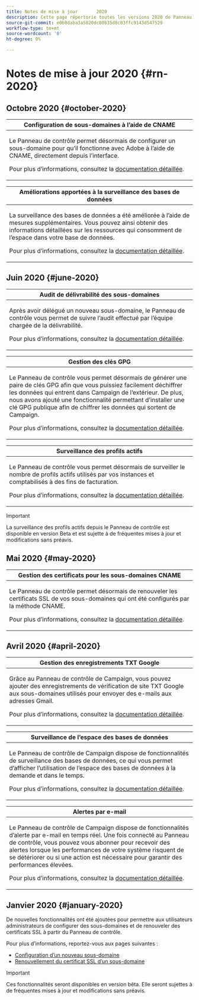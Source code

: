 ```yaml
---
title: Notes de mise à jour       2020
description: Cette page répertorie toutes les versions 2020 de Panneau de Contrôle.
source-git-commit: e0b0daba3a5820dc80b35d8c83ffc9143d547529
workflow-type: tm+mt
source-wordcount: '0'
ht-degree: 0%

---
```


# Notes de mise à jour       2020 {#rn-2020}

## Octobre 2020 {#october-2020}

<table>
<thead>
<tr>
<th><strong>Configuration de sous-domaines à l’aide de CNAME</strong><br/></th>
</tr>
</thead>
<tbody>
<tr>
<td>
<p>Le Panneau de contrôle permet désormais de configurer un sous-domaine pour qu’il fonctionne avec Adobe à l’aide de CNAME, directement depuis l’interface.</p><p>Pour plus d’informations, consultez la <a href="../subdomains-certificates/using/setting-up-new-subdomain.md">documentation détaillée</a>.</p>
</td>
</tr>
</tbody>
</table>

<table>
<thead>
<tr>
<th><strong>Améliorations apportées à la surveillance des bases de données</strong><br/></th>
</tr>
</thead>
<tbody>
<tr>
<td>
<p>La surveillance des bases de données a été améliorée à l’aide de mesures supplémentaires. Vous pouvez ainsi obtenir des informations détaillées sur les ressources qui consomment de l’espace dans votre base de données.</p><p>Pour plus d’informations, consultez la <a href="../performance-monitoring/using/database-monitoring.md">documentation détaillée</a>.</p>
</td>
</tr>
</tbody>
</table>

## Juin 2020 {#june-2020}

<table>
<thead>
<tr>
<th><strong>Audit de délivrabilité des sous-domaines</strong><br/></th>
</tr>
</thead>
<tbody>
<tr>
<td>
<p>Après avoir délégué un nouveau sous-domaine, le Panneau de contrôle vous permet de suivre l’audit effectué par l’équipe chargée de la délivrabilité.</p><p>Pour plus d’informations, consultez la <a href="../subdomains-certificates/using/setting-up-new-subdomain.md">documentation détaillée</a>.</p>
</td>
</tr>
</tbody>
</table>

<table>
<thead>
<tr>
<th><strong>Gestion des clés GPG</strong><br/></th>
</tr>
</thead>
<tbody>
<tr>
<td>
<p>Le Panneau de contrôle vous permet désormais de générer une paire de clés GPG afin que vous puissiez facilement déchiffrer les données qui entrent dans Campaign de l’extérieur. De plus, nous avons ajouté une fonctionnalité permettant d’installer une clé GPG publique afin de chiffrer les données qui sortent de Campaign.</p><p>Pour plus d’informations, consultez la <a href="../instances-settings/using/gpg-keys-management.md">documentation détaillée</a>.</p>
</td>
</tr>
</tbody>
</table>

<table>
<thead>
<tr>
<th><strong>Surveillance des profils actifs</strong><br/></th>
</tr>
</thead>
<tbody>
<tr>
<td>
<p>Le Panneau de contrôle vous permet désormais de surveiller le nombre de profils actifs utilisés par vos instances et comptabilisés à des fins de facturation.</p><p>Pour plus d’informations, consultez la <a href="../performance-monitoring/using/active-profiles-monitoring.md">documentation détaillée</a>.</p>
</td>
</tr>
</tbody>
</table>

>[!IMPORTANT]
>
>La surveillance des profils actifs depuis le Panneau de contrôle est disponible en version Beta et est sujette à de fréquentes mises à jour et modifications sans préavis.

## Mai 2020 {#may-2020}

<table>
<thead>
<tr>
<th><strong>Gestion des certificats pour les sous-domaines CNAME</strong><br/></th>
</tr>
</thead>
<tbody>
<tr>
<td>
<p>Le Panneau de contrôle permet désormais de renouveler les certificats SSL de vos sous-domaines qui ont été configurés par la méthode CNAME.</p><p>Pour plus d’informations, consultez la <a href="../subdomains-certificates/using/renewing-subdomain-certificate.md">documentation détaillée</a>.</p>
</td>
</tr>
</tbody>
</table>

## Avril 2020 {#april-2020}

<table>
<thead>
<tr>
<th><strong>Gestion des enregistrements TXT Google</strong><br/></th>
</tr>
</thead>
<tbody>
<tr>
<td>
<p>Grâce au Panneau de contrôle de Campaign, vous pouvez ajouter des enregistrements de vérification de site TXT Google aux sous-domaines utilisés pour envoyer des e-mails aux adresses Gmail.</p><p>Pour plus d’informations, consultez la <a href="../subdomains-certificates/using/managing-txt-records.md">documentation détaillée</a>.</p>
</td>
</tr>
</tbody>
</table>

<table>
<thead>
<tr>
<th><strong>Surveillance de l’espace des bases de données</strong><br/></th>
</tr>
</thead>
<tbody>
<tr>
<td>
<p>Le Panneau de contrôle de Campaign dispose de fonctionnalités de surveillance des bases de données, ce qui vous permet d’afficher l’utilisation de l’espace des bases de données à la demande et dans le temps.</p><p>Pour plus d’informations, consultez la <a href="../performance-monitoring/using/database-monitoring.md">documentation détaillée</a>.</p>
</td>
</tr>
</tbody>
</table>

<table>
<thead>
<tr>
<th><strong>Alertes par e-mail</strong><br/></th>
</tr>
</thead>
<tbody>
<tr>
<td>
<p>Le Panneau de contrôle de Campaign dispose de fonctionnalités d’alerte par e-mail en temps réel. Une fois connecté au Panneau de contrôle, vous pouvez vous abonner pour recevoir des alertes lorsque les performances de votre système risquent de se détériorer ou si une action est nécessaire pour garantir des performances élevées.</p><p>Pour plus d’informations, consultez la <a href="../performance-monitoring/using/email-alerting.md">documentation détaillée</a>.</p>
</td>
</tr>
</tbody>
</table>

## Janvier 2020 {#january-2020}

De nouvelles fonctionnalités ont été ajoutées pour permettre aux utilisateurs administrateurs de configurer des sous-domaines et de renouveler des certificats SSL à partir du Panneau de contrôle.

Pour plus d’informations, reportez-vous aux pages suivantes :
* [Configuration d’un nouveau sous-domaine](../subdomains-certificates/using/setting-up-new-subdomain.md)
* [Renouvellement du certificat SSL d’un sous-domaine](../subdomains-certificates/using/renewing-subdomain-certificate.md)

>[!IMPORTANT]
>
>Ces fonctionnalités seront disponibles en version bêta. Elle seront sujettes à de fréquentes mises à jour et modifications sans préavis.
